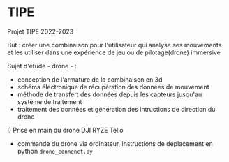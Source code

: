 # TIPE
Projet TIPE 2022-2023

But : créer une combinaison pour l'utilisateur qui analyse ses mouvements et les utiliser dans une expérience de jeu ou de pilotage(drone) immersive

Sujet d'étude - drone - : 
- conception de l'armature de la combinaison en 3d
- schéma électronique de récupération des données de mouvement
- méthode de transfert des données depuis les capteurs jusqu'au système de traitement
- traitement des données et génération des intructions de direction du drone
 
 I) Prise en main du drone DJI RYZE Tello

 - commande du drone via ordinateur, instructions de déplacement en python
    `drone_connenct.py`
